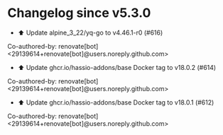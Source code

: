 # Changelog since v5.3.0
- ⬆️ Update alpine_3_22/yq-go to v4.46.1-r0 (#616)

Co-authored-by: renovate[bot] <29139614+renovate[bot]@users.noreply.github.com> 
- ⬆️ Update ghcr.io/hassio-addons/base Docker tag to v18.0.2 (#614)

Co-authored-by: renovate[bot] <29139614+renovate[bot]@users.noreply.github.com> 
- ⬆️ Update ghcr.io/hassio-addons/base Docker tag to v18.0.1 (#612)

Co-authored-by: renovate[bot] <29139614+renovate[bot]@users.noreply.github.com> 
